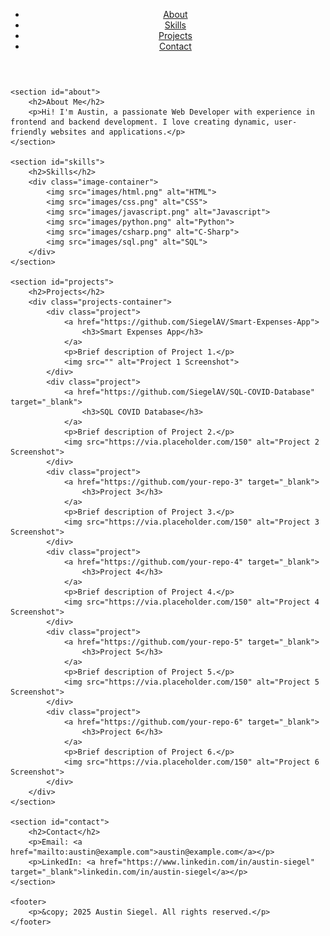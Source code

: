 <html lang="en">
<head>
    <meta charset="UTF-8">
    <meta name="viewport" content="width=device-width, initial-scale=1.0">
    <title>Austin Siegel | Web Developer</title>
    <link rel="stylesheet" href="style.css">
</head>
<body>
    <header>
        <nav>
            <ul>
                <li><a href="#about">About</a></li>
                <li><a href="#skills">Skills</a></li>
                <li><a href="#projects">Projects</a></li>
                <li><a href="#contact">Contact</a></li>
            </ul>
        </nav>
    </header>

    <section id="about">
        <h2>About Me</h2>
        <p>Hi! I'm Austin, a passionate Web Developer with experience in frontend and backend development. I love creating dynamic, user-friendly websites and applications.</p>
    </section>

    <section id="skills">
        <h2>Skills</h2>
        <div class="image-container">
            <img src="images/html.png" alt="HTML">
            <img src="images/css.png" alt="CSS">
            <img src="images/javascript.png" alt="Javascript">
            <img src="images/python.png" alt="Python">
            <img src="images/csharp.png" alt="C-Sharp">
            <img src="images/sql.png" alt="SQL">
        </div>
    </section>

    <section id="projects">
        <h2>Projects</h2>
        <div class="projects-container">
            <div class="project">
                <a href="https://github.com/SiegelAV/Smart-Expenses-App">
                    <h3>Smart Expenses App</h3>
                </a>
                <p>Brief description of Project 1.</p>
                <img src="" alt="Project 1 Screenshot">
            </div>
            <div class="project">
                <a href="https://github.com/SiegelAV/SQL-COVID-Database" target="_blank">
                    <h3>SQL COVID Database</h3>
                </a>
                <p>Brief description of Project 2.</p>
                <img src="https://via.placeholder.com/150" alt="Project 2 Screenshot">
            </div>
            <div class="project">
                <a href="https://github.com/your-repo-3" target="_blank">
                    <h3>Project 3</h3>
                </a>
                <p>Brief description of Project 3.</p>
                <img src="https://via.placeholder.com/150" alt="Project 3 Screenshot">
            </div>
            <div class="project">
                <a href="https://github.com/your-repo-4" target="_blank">
                    <h3>Project 4</h3>
                </a>
                <p>Brief description of Project 4.</p>
                <img src="https://via.placeholder.com/150" alt="Project 4 Screenshot">
            </div>
            <div class="project">
                <a href="https://github.com/your-repo-5" target="_blank">
                    <h3>Project 5</h3>
                </a>
                <p>Brief description of Project 5.</p>
                <img src="https://via.placeholder.com/150" alt="Project 5 Screenshot">
            </div>
            <div class="project">
                <a href="https://github.com/your-repo-6" target="_blank">
                    <h3>Project 6</h3>
                </a>
                <p>Brief description of Project 6.</p>
                <img src="https://via.placeholder.com/150" alt="Project 6 Screenshot">
            </div>
        </div>
    </section>

    <section id="contact">
        <h2>Contact</h2>
        <p>Email: <a href="mailto:austin@example.com">austin@example.com</a></p>
        <p>LinkedIn: <a href="https://www.linkedin.com/in/austin-siegel" target="_blank">linkedin.com/in/austin-siegel</a></p>
    </section>

    <footer>
        <p>&copy; 2025 Austin Siegel. All rights reserved.</p>
    </footer>
</body>
</html>
